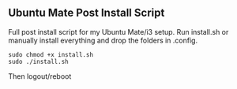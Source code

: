 ## Ubuntu Mate Post Install Script

Full post install script for my Ubuntu Mate/i3 setup. Run install.sh or manually install everything and drop the folders in .config.

```
sudo chmod +x install.sh
sudo ./install.sh
```

Then logout/reboot

